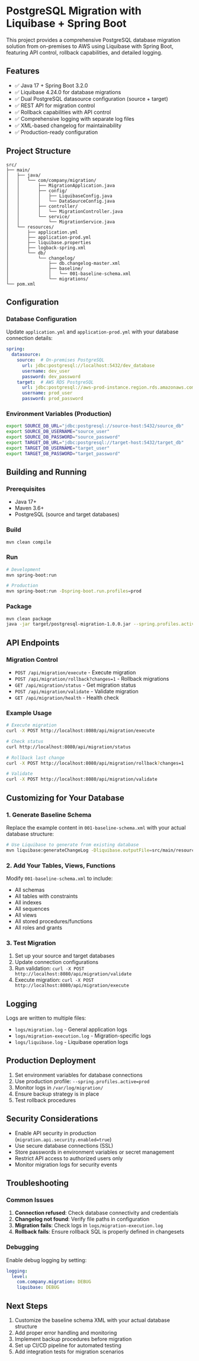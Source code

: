 # PostgreSQL Migration with Liquibase + Spring Boot

This project provides a comprehensive PostgreSQL database migration solution from on-premises to AWS using Liquibase with Spring Boot, featuring API control, rollback capabilities, and detailed logging.

## Features

- ✅ Java 17 + Spring Boot 3.2.0
- ✅ Liquibase 4.24.0 for database migrations
- ✅ Dual PostgreSQL datasource configuration (source + target)
- ✅ REST API for migration control
- ✅ Rollback capabilities with API control
- ✅ Comprehensive logging with separate log files
- ✅ XML-based changelog for maintainability
- ✅ Production-ready configuration

## Project Structure

```
src/
├── main/
│   ├── java/
│   │   └── com/company/migration/
│   │       ├── MigrationApplication.java
│   │       ├── config/
│   │       │   ├── LiquibaseConfig.java
│   │       │   └── DataSourceConfig.java
│   │       ├── controller/
│   │       │   └── MigrationController.java
│   │       └── service/
│   │           └── MigrationService.java
│   └── resources/
│       ├── application.yml
│       ├── application-prod.yml
│       ├── liquibase.properties
│       ├── logback-spring.xml
│       └── db/
│           └── changelog/
│               ├── db.changelog-master.xml
│               ├── baseline/
│               │   └── 001-baseline-schema.xml
│               └── migrations/
└── pom.xml
```

## Configuration

### Database Configuration
Update `application.yml` and `application-prod.yml` with your database connection details:

```yaml
spring:
  datasource:
    source:  # On-premises PostgreSQL
      url: jdbc:postgresql://localhost:5432/dev_database
      username: dev_user
      password: dev_password
    target:  # AWS RDS PostgreSQL
      url: jdbc:postgresql://aws-prod-instance.region.rds.amazonaws.com:5432/prod_database
      username: prod_user
      password: prod_password
```

### Environment Variables (Production)
```bash
export SOURCE_DB_URL="jdbc:postgresql://source-host:5432/source_db"
export SOURCE_DB_USERNAME="source_user"
export SOURCE_DB_PASSWORD="source_password"
export TARGET_DB_URL="jdbc:postgresql://target-host:5432/target_db"
export TARGET_DB_USERNAME="target_user"
export TARGET_DB_PASSWORD="target_password"
```

## Building and Running

### Prerequisites
- Java 17+
- Maven 3.6+
- PostgreSQL (source and target databases)

### Build
```bash
mvn clean compile
```

### Run
```bash
# Development
mvn spring-boot:run

# Production
mvn spring-boot:run -Dspring-boot.run.profiles=prod
```

### Package
```bash
mvn clean package
java -jar target/postgresql-migration-1.0.0.jar --spring.profiles.active=prod
```

## API Endpoints

### Migration Control
- `POST /api/migration/execute` - Execute migration
- `POST /api/migration/rollback?changes=1` - Rollback migrations
- `GET /api/migration/status` - Get migration status
- `POST /api/migration/validate` - Validate migration
- `GET /api/migration/health` - Health check

### Example Usage
```bash
# Execute migration
curl -X POST http://localhost:8080/api/migration/execute

# Check status
curl http://localhost:8080/api/migration/status

# Rollback last change
curl -X POST http://localhost:8080/api/migration/rollback?changes=1

# Validate
curl -X POST http://localhost:8080/api/migration/validate
```

## Customizing for Your Database

### 1. Generate Baseline Schema
Replace the example content in `001-baseline-schema.xml` with your actual database structure:

```bash
# Use Liquibase to generate from existing database
mvn liquibase:generateChangeLog -Dliquibase.outputFile=src/main/resources/db/changelog/baseline/001-baseline-schema.xml
```

### 2. Add Your Tables, Views, Functions
Modify `001-baseline-schema.xml` to include:
- All schemas
- All tables with constraints
- All indexes
- All sequences
- All views
- All stored procedures/functions
- All roles and grants

### 3. Test Migration
1. Set up your source and target databases
2. Update connection configurations
3. Run validation: `curl -X POST http://localhost:8080/api/migration/validate`
4. Execute migration: `curl -X POST http://localhost:8080/api/migration/execute`

## Logging

Logs are written to multiple files:
- `logs/migration.log` - General application logs
- `logs/migration-execution.log` - Migration-specific logs
- `logs/liquibase.log` - Liquibase operation logs

## Production Deployment

1. Set environment variables for database connections
2. Use production profile: `--spring.profiles.active=prod`
3. Monitor logs in `/var/log/migration/`
4. Ensure backup strategy is in place
5. Test rollback procedures

## Security Considerations

- Enable API security in production (`migration.api.security.enabled=true`)
- Use secure database connections (SSL)
- Store passwords in environment variables or secret management
- Restrict API access to authorized users only
- Monitor migration logs for security events

## Troubleshooting

### Common Issues
1. **Connection refused**: Check database connectivity and credentials
2. **Changelog not found**: Verify file paths in configuration
3. **Migration fails**: Check logs in `logs/migration-execution.log`
4. **Rollback fails**: Ensure rollback SQL is properly defined in changesets

### Debugging
Enable debug logging by setting:
```yaml
logging:
  level:
    com.company.migration: DEBUG
    liquibase: DEBUG
```

## Next Steps

1. Customize the baseline schema XML with your actual database structure
2. Add proper error handling and monitoring
3. Implement backup procedures before migration
4. Set up CI/CD pipeline for automated testing
5. Add integration tests for migration scenarios